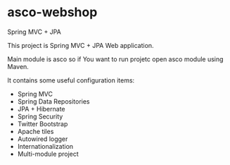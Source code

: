 asco-webshop
============

Spring MVC + JPA

This project is Spring MVC + JPA Web application.

Main module is asco so if You want to run projetc open asco module using Maven.

It contains some useful configuration items:

- Spring MVC
- Spring Data Repositories
- JPA + Hibernate
- Spring Security
- Twitter Bootstrap
- Apache tiles
- Autowired logger
- Internationalization
- Multi-module project
